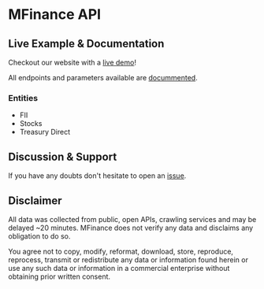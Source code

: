 # MFinance API

## Live Example & Documentation

Checkout our website with a [live demo][swagger]!

All endpoints and parameters available are [docummented][swagger].

### Entities

* FII
* Stocks
* Treasury Direct

## Discussion & Support

If you have any doubts don't hesitate to open an [issue][issues].

## Disclaimer

All data was collected from public, open APIs, crawling services and may be
delayed ~20 minutes. MFinance does not verify any data and disclaims any
obligation to do so.

You agree not to copy, modify, reformat, download, store, reproduce, reprocess,
transmit or redistribute any data or information found herein or use any such
data or information in a commercial enterprise without obtaining prior written
consent.


[issues]: https://github.com/mfinancecombr/site/issues
[swagger]: https://mfinance.com.br/swagger/index.html
